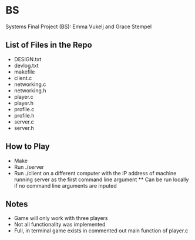 # BS
Systems Final Project (BS): Emma Vukelj and Grace Stempel

## List of Files in the Repo
* DESIGN.txt
* devlog.txt
* makefile
* client.c
* networking.c
* networking.h
* player.c
* player.h
* profile.c
* profile.h
* server.c
* server.h

## How to Play
* Make
* Run ./server
* Run ./client on a different computer with the IP address of machine running server as the first command line argument
  ** Can be run locally if no command line arguments are inputed

## Notes
* Game will only work with three players
* Not all functionality was implemented
* Full, in terminal game exists in commented out main function of player.c